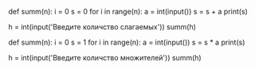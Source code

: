 def summ(n):
    i = 0
    s = 0
    for i in range(n):
        a = int(input())
        s = s + a
    print(s)

h = int(input('Введите количство слагаемых'))
summ(h)

def summ(n):
    i = 0
    s = 1
    for i in range(n):
        a = int(input())
        s = s * a
  print(s)

h = int(input('Введите количство множителей'))
summ(h)
